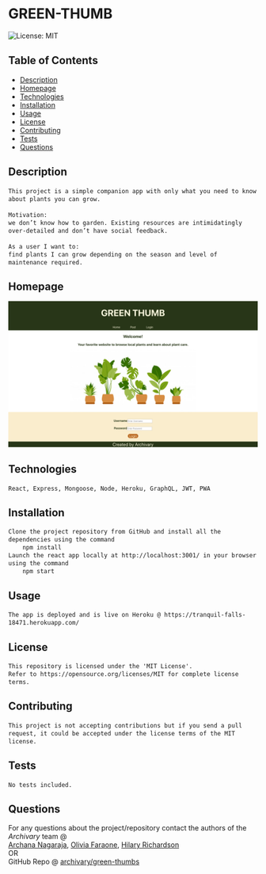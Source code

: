 # GREEN-THUMB

![License: MIT](https://img.shields.io/badge/License-MIT-yellow.svg)

## Table of Contents

- [Description](#description)
- [Homepage](#homepage)
- [Technologies](#technologies)
- [Installation](#installation)
- [Usage](#usage)
- [License](#license)
- [Contributing](#contributing)
- [Tests](#tests)
- [Questions](#questions)

## Description

    This project is a simple companion app with only what you need to know about plants you can grow.

    Motivation:
    we don’t know how to garden. Existing resources are intimidatingly over-detailed and don’t have social feedback.

    As a user I want to:
    find plants I can grow depending on the season and level of maintenance required.

## Homepage

![Screenshot](./client/src/assets/homepage-screenshot.png)

## Technologies

    React, Express, Mongoose, Node, Heroku, GraphQL, JWT, PWA

## Installation

    Clone the project repository from GitHub and install all the dependencies using the command
        npm install
    Launch the react app locally at http://localhost:3001/ in your browser using the command
        npm start

## Usage

    The app is deployed and is live on Heroku @ https://tranquil-falls-18471.herokuapp.com/

## License

    This repository is licensed under the 'MIT License'.
    Refer to https://opensource.org/licenses/MIT for complete license terms.

## Contributing

    This project is not accepting contributions but if you send a pull request, it could be accepted under the license terms of the MIT license.

## Tests

    No tests included.

## Questions

For any questions about the project/repository contact the authors of the _Archivary_ team @  
[Archana Nagaraja](https://github.com/archana-nagaraj),
[Olivia Faraone](https://github.com/oliviafaraone),
[Hilary Richardson](https://github.com/hlry) </br> OR </br>
GitHub Repo @ [archivary/green-thumbs](https://github.com/Archivary/green-thumbs)
